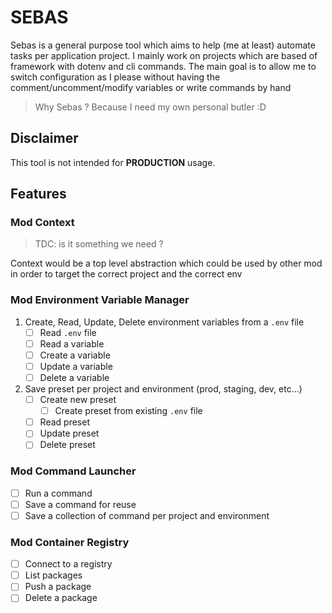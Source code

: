# SEBAS

Sebas is a general purpose tool which aims to help (me at least) automate tasks per application project.
I mainly work on projects which are based of framework with dotenv and cli commands. The main goal is to allow me to switch configuration as I please without having the comment/uncomment/modify variables or write commands by hand

> Why Sebas ? Because I need my own personal butler :D


## Disclaimer

This tool is not intended for **PRODUCTION** usage.

## Features

### Mod Context

> TDC: is it something we need ?

Context would be a top level abstraction which could be used by other mod \
in order to target the correct project and the correct env

### Mod Environment Variable Manager

1. Create, Read, Update, Delete environment variables from a `.env` file
    - [ ] Read `.env` file
    - [ ] Read a variable
    - [ ] Create a variable
    - [ ] Update a variable
    - [ ] Delete a variable

2. Save preset per project and environment (prod, staging, dev, etc...)
    - [ ] Create new preset
      - [ ] Create preset from existing `.env` file
    - [ ] Read preset
    - [ ] Update preset
    - [ ] Delete preset

### Mod Command Launcher

- [ ] Run a command
- [ ] Save a command for reuse
- [ ] Save a collection of command per project and environment

### Mod Container Registry

- [ ] Connect to a registry
- [ ] List packages
- [ ] Push a package
- [ ] Delete a package
